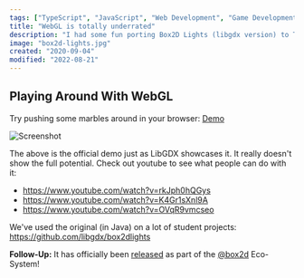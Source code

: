 ```yaml
---
tags: ["TypeScript", "JavaScript", "Web Development", "Game Development", "Box2D", "Box2D Lights", "WebGL", "Projects"]
title: "WebGL is totally underrated"
description: "I had some fun porting Box2D Lights (libgdx version) to TypeScript and WebGL."
image: "box2d-lights.jpg"
created: "2020-09-04"
modified: "2022-08-21"
---
```


## Playing Around With WebGL

Try pushing some marbles around in your browser: [Demo](https://lusito.github.io/box2d.ts/testbed/#/Lights#Official_Demo)

![Screenshot](/assets/box2d-lights.jpg)

The above is the official demo just as LibGDX showcases it. It really doesn't show the full potential. Check out youtube to see what people can do with it:
- https://www.youtube.com/watch?v=rkJph0hQGys
- https://www.youtube.com/watch?v=K4Gr1sXnl9A
- https://www.youtube.com/watch?v=OVqR9vmcseo

We've used the original (in Java) on a lot of student projects: https://github.com/libgdx/box2dlights

**Follow-Up:** It has officially been [released](/typescript-port-of-box2d-lights.html) as part of the [@box2d](https://lusito.github.io/box2d.ts/) Eco-System!
